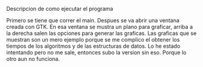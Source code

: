 Descripcion de como ejecutar el programa

Primero se tiene que correr el main. Despues se va abrir una ventana creada con GTK.
En esa ventana se mustra un plano para graficar, arriba a la derecha salen las opciones para generar las graficas.
Las graficas que se muestran son un mero ejemplo porque se me complico el obtener los tiempos de los algoritmos y de las estructuras de datos.
Lo he estado intentando pero no me sale, entonces subo la version sin eso. Porque lo otro aun no funciona.
